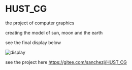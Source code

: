 # HUST_CG
the project of computer graphics

creating the model of sun, moon and the earth

see the final display below 

![display](https://gitee.com/sanchezj/HUST_CG/blob/master/displayCG_short.gif)

see the project here https://gitee.com/sanchezj/HUST_CG
